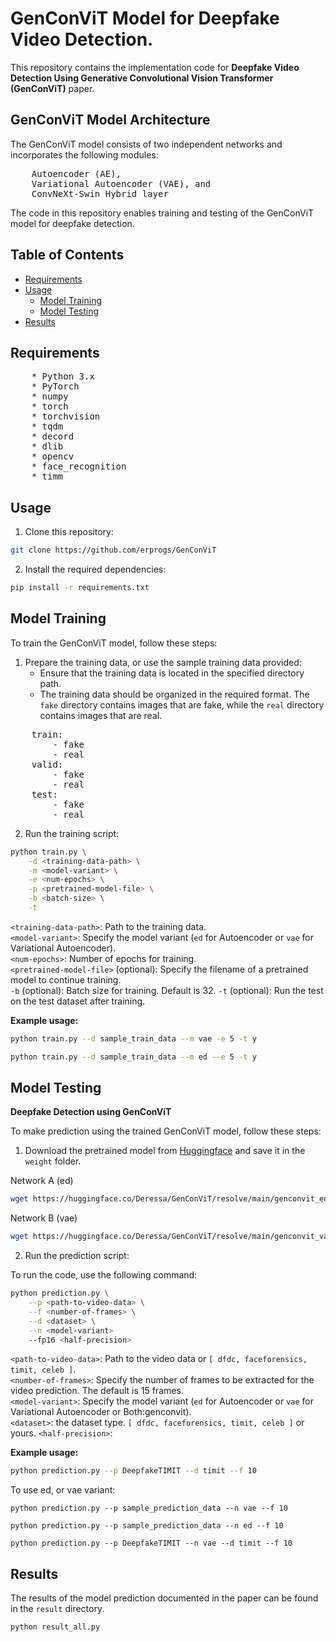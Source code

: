 
# GenConViT Model for Deepfake Video Detection.

This repository contains the implementation code for **Deepfake Video Detection Using Generative Convolutional Vision Transformer (GenConViT)** paper. 

## GenConViT Model Architecture

The GenConViT model consists of two independent networks and incorporates the following modules:
<pre>
    Autoencoder (AE),
    Variational Autoencoder (VAE), and
    ConvNeXt-Swin Hybrid layer
</pre>

The code in this repository enables training and testing of the GenConViT model for deepfake detection.

## Table of Contents

- [Requirements](#requirements)
- [Usage](#usage)
  - [Model Training](#model-training)
  - [Model Testing](#model-testing)
- [Results](#results)

## Requirements
<pre>
    * Python 3.x
    * PyTorch
    * numpy
    * torch
    * torchvision
    * tqdm
    * decord
    * dlib
    * opencv
    * face_recognition
    * timm
</pre>

## Usage

1. Clone this repository:

```bash
git clone https://github.com/erprogs/GenConViT
```

2. Install the required dependencies:

```bash
pip install -r requirements.txt
```

## Model Training

To train the GenConViT model, follow these steps:

1. Prepare the training data, or use the sample training data provided:
    * Ensure that the training data is located in the specified directory path.
    * The training data should be organized in the required format. The `fake` directory contains images that are fake, while the `real` directory contains images that are real.
<pre>
    train:
        - fake
        - real
    valid:
        - fake
        - real
    test:
        - fake
        - real
</pre>
 

2. Run the training script:

```bash
python train.py \
    -d <training-data-path> \
    -m <model-variant> \
    -e <num-epochs> \
    -p <pretrained-model-file> \
    -b <batch-size> \
    -t
```

`<training-data-path>`: Path to the training data.<br/>
`<model-variant>`: Specify the model variant (`ed` for Autoencoder or `vae` for Variational Autoencoder).<br/>
`<num-epochs>`: Number of epochs for training.<br/>
`<pretrained-model-file>` (optional): Specify the filename of a pretrained model to continue training.<br/>
`-b` (optional): Batch size for training. Default is 32.
`-t` (optional): Run the test on the test dataset after training.

**Example usage:** 
```bash
python train.py --d sample_train_data --m vae -e 5 -t y
```
```bash
python train.py --d sample_train_data --m ed --e 5 -t y
```

## Model Testing
**Deepfake Detection using GenConViT**

To make prediction using the trained GenConViT model, follow these steps:

1. Download the pretrained model from [Huggingface](https://huggingface.co/Deressa/GenConViT) and save it in the `weight` folder.

Network A (ed) 
```bash
wget https://huggingface.co/Deressa/GenConViT/resolve/main/genconvit_ed_inference.pth
```
Network B (vae)
```bash
wget https://huggingface.co/Deressa/GenConViT/resolve/main/genconvit_vae_inference.pth
```

2. Run the prediction script:

To run the code, use the following command:

```bash
python prediction.py \
    --p <path-to-video-data> \
    --f <number-of-frames> \
    --d <dataset> \
    --n <model-variant>
    --fp16 <half-precision>
```
  `<path-to-video-data>`: Path to the video data or `[ dfdc, faceforensics, timit, celeb ]`.<br/>
  `<number-of-frames>`: Specify the number of frames to be extracted for the video prediction. The default is 15 frames.<br/>
  `<model-variant>`: Specify the model variant (`ed` for Autoencoder or `vae` for Variational Autoencoder or Both:genconvit).<br/>
  `<dataset>`: the dataset type. `[ dfdc, faceforensics, timit, celeb ]` or yours.
  `<half-precision>`:

**Example usage:** 
```bash
python prediction.py --p DeepfakeTIMIT --d timit --f 10 
```
To use ed, or vae variant:

``` 
python prediction.py --p sample_prediction_data --n vae --f 10
```
```
python prediction.py --p sample_prediction_data --n ed --f 10
```
```
python prediction.py --p DeepfakeTIMIT --n vae --d timit --f 10
```

## Results

The results of the model prediction documented in the paper can be found in the `result` directory. 
```bash
python result_all.py
```
